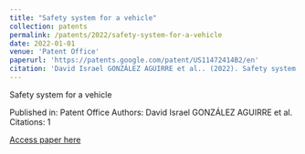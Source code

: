 ```yaml
---
title: "Safety system for a vehicle"
collection: patents
permalink: /patents/2022/safety-system-for-a-vehicle
date: 2022-01-01
venue: 'Patent Office'
paperurl: 'https://patents.google.com/patent/US11472414B2/en'
citation: 'David Israel GONZÁLEZ AGUIRRE et al.. (2022). Safety system for a vehicle. Patent Office.'
---
```


Safety system for a vehicle

Published in: Patent Office
Authors: David Israel GONZÁLEZ AGUIRRE et al.
Citations: 1

[Access paper here](https://patents.google.com/patent/US11472414B2/en)
